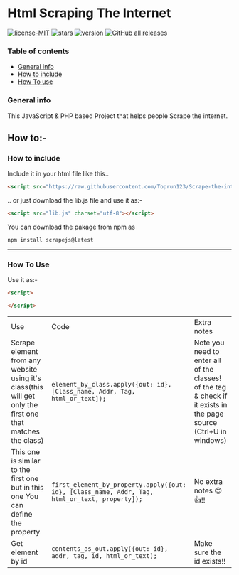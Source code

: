 # Html Scraping The Internet

[![license-MIT](https://img.shields.io/github/license/Toprun123/Scrape-the-internet?style=plastic)](https://github.com/Toprun123/Scrape-the-internet/)
[![stars](https://img.shields.io/github/stars/Toprun123/Scrape-the-internet?style=plastic)](https://github.com/Toprun123/Scrape-the-internet/)
[![version](https://img.shields.io/badge/version-1.0.0-orange?style=plastic)](https://github.com/Toprun123/Scrape-the-internet/releases/tag/v1.0)
[![GitHub all releases](https://img.shields.io/github/downloads/Toprun123/Scrape-the-internet/total?style=plastic)](https://github.com/Toprun123/Scrape-the-internet/releases/tag/v1.0)

### Table of contents
* [General info](#general-info)
* [How to include](#how-to-include)
* [How To use](#how-to-use)

### General info
This JavaScript & PHP based Project that helps people Scrape the internet.

## How to:-
### How to include
Include it in your html file like this..
```html
<script src="https://raw.githubusercontent.com/Toprun123/Scrape-the-internet/main/src/lib.js?token=ARACNZ5B4T4UKCT7DUBZSLTB2ASCA" charset="utf-8"></script>
```
.. or just download the lib.js file and use it as:-
```html
<script src="lib.js" charset="utf-8"></script>
```
You can download the pakage from npm as
```
npm install scrapejs@latest
```
---
### How To Use
Use it as:-
```html
<script>

</script>
```

<table>
	<tr>
		<td>Use</td>
		<td>Code</td>
		<td>Extra notes</td>
	</tr>
    <tr>
        <td>Scrape element from any website using it's class(this will get only the first one that matches the class)</td>
		<td><code>element_by_class.apply({out: id}, [Class_name, Addr, Tag, html_or_text]);</code></td>
		<td>Note you need to enter all of the classes! of the tag & check if it exists in the page source (Ctrl+U in windows)</td>
    </tr>
	<tr>
        <td>This one is similar to the first one but in this one You can define the property</td>
		<td><code>first_element_by_property.apply({out: id}, [Class_name, Addr, Tag, html_or_text, property]);</code></td>
		<td>No extra notes 😊👍!!</td>
    </tr>
	<tr>
        <td>Get element by id</td>
		<td><code>contents_as_out.apply({out: id}, addr, tag, id, html_or_text);</code></td>
		<td>Make sure the id exists!!</td>
    </tr>
</table>
